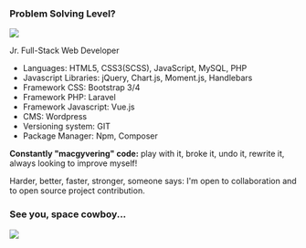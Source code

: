 ### Problem Solving Level?
<img src="https://i.imgur.com/wdXAurf.gif">

<p>Jr. Full-Stack Web Developer</p>

<ul>
  <li>Languages: HTML5, CSS3(SCSS), JavaScript, MySQL, PHP</li>
  <li>Javascript Libraries: jQuery, Chart.js, Moment.js, Handlebars</li>
  <li>Framework CSS: Bootstrap 3/4</li>
  <li>Framework PHP: Laravel</li>
  <li>Framework Javascript: Vue.js</li>
  <li>CMS: Wordpress</li>
  <li>Versioning system: GIT</li>
  <li>Package Manager: Npm, Composer</li>
</ul>

<p><strong>Constantly "macgyvering" code:</strong> play with it, broke it, undo it, rewrite it, always looking to improve myself!</p>

<p>Harder, better, faster, stronger, someone says: I'm open to collaboration and to open source project contribution.</p>

<h3>See you, space cowboy...</h3>

<img src="https://i.makeagif.com/media/2-09-2018/rGfEOo.gif">

